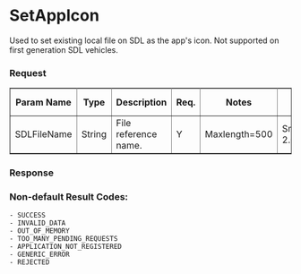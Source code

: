 # SetAppIcon 

Used to set existing local file on SDL as the app's icon. Not supported on first generation SDL vehicles.

### Request ###

<table border="1" rules="all">
  		<tr>
  			<th>Param Name</th>
  			<th>Type</th>
  			<th>Description</th>
                  <th> Req.</th>
  			<th>Notes</th>
  			<th>Version Available</th>
  		</tr>
  		<tr>
  			<td>SDLFileName</td>
  			<td>String</td>
  			<td>File reference name.</td>
                  <td>Y</td>
  			<td>Maxlength=500</td>
  			<td>SmartDeviceLink 2.0</td>
  		</tr>
   </table>

### Response ###

### Non-default Result Codes: ###

	- SUCCESS
	- INVALID_DATA
	- OUT_OF_MEMORY
	- TOO_MANY_PENDING_REQUESTS
	- APPLICATION_NOT_REGISTERED
	- GENERIC_ERROR
	- REJECTED
